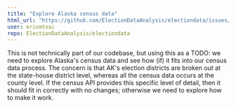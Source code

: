 ```yaml
---
title: "Explore Alaska census data"
html_url: "https://github.com/ElectionDataAnalysis/electiondata/issues/493"
user: ericmtsai
repo: ElectionDataAnalysis/electiondata
---
```


This is not technically part of our codebase, but using this as a TODO: we need to explore Alaska's census data and see how (if) it fits into our census data process. The concern is that AK's election districts are broken out at the state-house district level, whereas all the census data occurs at the county level. If the census API provides this specific level of detail, then it should fit in correctly with no changes; otherwise we need to explore how to make it work.